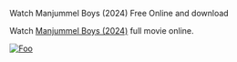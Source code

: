 Watch Manjummel Boys (2024) Free Online and download
<p>Watch <a href="https://fmovieez.online/manjummel-boys-2024/">Manjummel Boys (2024)</a> full movie online.</p>
<a href="https://fmovieez.online/manjummel-boys-2024/" rel="nofollow"><img src="https://camo.githubusercontent.com/917e6ed5c302499242165dcc02bdbce85c075fd21b35918eb9c0b771855261b8/68747470733a2f2f7374617469632e7769787374617469632e636f6d2f6d656469612f6232343966395f61646163386637306662336634356238383639313639366337376465313866337e6d76322e676966" alt="Foo" style="max-width: 100%;"></a>
